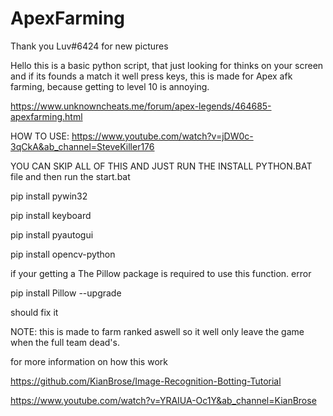 # ApexFarming
Thank you Luv#6424 for new pictures 

Hello this is a basic python script, that just looking for thinks on your screen and if its founds a match it well press keys, this is made for Apex afk farming, because getting to level 10 is annoying.

https://www.unknowncheats.me/forum/apex-legends/464685-apexfarming.html



HOW TO USE: https://www.youtube.com/watch?v=jDW0c-3qCkA&ab_channel=SteveKiller176

YOU CAN SKIP ALL OF THIS AND JUST RUN THE INSTALL PYTHON.BAT file 
and then run the start.bat

 
pip install pywin32

pip install keyboard

pip install pyautogui

pip install opencv-python

if your getting a The Pillow package is required to use this function. error 

pip install Pillow --upgrade

should fix it






NOTE: this is made to farm ranked aswell so it well only leave the game when the full team dead's.






for more information on how this work

https://github.com/KianBrose/Image-Recognition-Botting-Tutorial

https://www.youtube.com/watch?v=YRAIUA-Oc1Y&ab_channel=KianBrose
